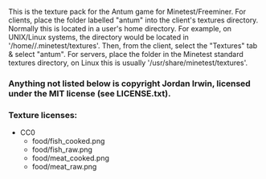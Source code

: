 This is the texture pack for the Antum game for Minetest/Freeminer. For clients, place the folder labelled "antum" into the client's textures directory. Normally this is located in a user's home directory. For example, on UNIX/Linux systems, the directory would be located in '/home/<username>/.minetest/textures'. Then, from the client, select the "Textures" tab & select "antum". For servers, place the folder in the Minetest standard textures directory, on Linux this is usually '/usr/share/minetest/textures'.


### Anything not listed below is copyright Jordan Irwin, licensed under the MIT license (see LICENSE.txt).

### Texture licenses:
* CC0
    * food/fish_cooked.png
    * food/fish_raw.png
    * food/meat_cooked.png
    * food/meat_raw.png

